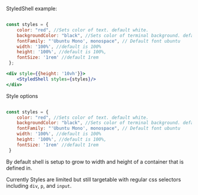 StyledShell example:

```jsx

const styles = {
    color: "red", //Sets color of text. default white.
    backgroundColor: "black", //Sets color of terminal background. default black.
    fontFamily: "'Ubuntu Mono', monospace", // Default font ubuntu
    width: '100%', //default is 100%
    height: '100%', //default is 100%,
    fontSize: '1rem' //default 1rem
 };

<div style={{height: '10vh'}}>
    <StyledShell styles={styles}/>
</div>
```

Style options 

```js static

const styles = {
    color: "red", //Sets color of text. default white.
    backgroundColor: "black", //Sets color of terminal background. default black.
    fontFamily: "'Ubuntu Mono', monospace", // Default font ubuntu
    width: '100%', //default is 100%
    height: '100%', //default is 100%,
    fontSize: '1rem' //default 1rem
 }

```

By default shell is setup to grow to width and height of a container that is defined in.

Currently Styles are limited but still targetable with regular css selectors including `div`, `p`, and `input`.
